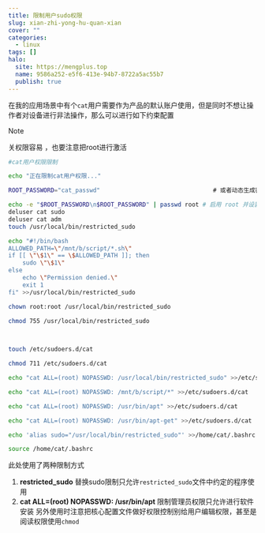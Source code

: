 ```yaml
---
title: 限制用户sudo权限
slug: xian-zhi-yong-hu-quan-xian
cover: ""
categories:
  - linux
tags: []
halo:
  site: https://mengplus.top
  name: 9586a252-e5f6-413e-94b7-8722a5ac55b7
  publish: true
---
```


在我的应用场景中有个`cat`用户需要作为产品的默认账户使用，但是同时不想让操作者对设备进行非法操作，那么可以进行如下约束配置

> [!NOTE]
>
> 关权限容易 ，也要注意把root进行激活



```bash
#cat用户权限限制

echo "正在限制cat用户权限..."

ROOT_PASSWORD="cat_passwd"                                # 或者动态生成密码：ROOT_PASSWORD=$(openssl rand -base64 12)

echo -e "$ROOT_PASSWORD\n$ROOT_PASSWORD" | passwd root # 启用 root 并设置密码
deluser cat sudo
deluser cat adm
touch /usr/local/bin/restricted_sudo

echo "#!/bin/bash
ALLOWED_PATH=\"/mnt/b/script/*.sh\"
if [[ \"\$1\" == \$ALLOWED_PATH ]]; then
    sudo \"\$1\"
else
    echo \"Permission denied.\"
    exit 1
fi" >>/usr/local/bin/restricted_sudo

chown root:root /usr/local/bin/restricted_sudo

chmod 755 /usr/local/bin/restricted_sudo

  

touch /etc/sudoers.d/cat

chmod 711 /etc/sudoers.d/cat

echo "cat ALL=(root) NOPASSWD: /usr/local/bin/restricted_sudo" >>/etc/sudoers.d/cat

echo "cat ALL=(root) NOPASSWD: /mnt/b/script/*" >>/etc/sudoers.d/cat

echo "cat ALL=(root) NOPASSWD: /usr/bin/apt" >>/etc/sudoers.d/cat

echo "cat ALL=(root) NOPASSWD: /usr/bin/apt-get" >>/etc/sudoers.d/cat

echo 'alias sudo="/usr/local/bin/restricted_sudo"' >>/home/cat/.bashrc

source /home/cat/.bashrc
```
此处使用了两种限制方式
1. **restricted_sudo** 替换sudo限制只允许`restricted_sudo`文件中约定的程序使用
2. **cat ALL=(root) NOPASSWD: /usr/bin/apt** 限制管理员权限只允许进行软件安装
另外使用时注意把核心配置文件做好权限控制别给用户编辑权限，甚至是阅读权限使用`chmod`

